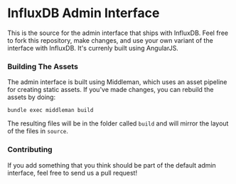 # InfluxDB Admin Interface

This is the source for the admin interface that ships with InfluxDB. Feel free to fork this repository,
make changes, and use your own variant of the interface with InfluxDB. It's currenly built using AngularJS.

### Building The Assets

The admin interface is built using Middleman, which uses an asset pipeline for creating static assets. If you've
made changes, you can rebuild the assets by doing:

```
bundle exec middleman build
```

The resulting files will be in the folder called `build` and will mirror the layout of the files in `source`.


### Contributing

If you add something that you think should be part of the default admin interface, feel free to send us a pull request!
